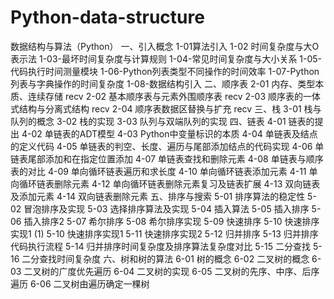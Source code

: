 # Python-data-structure

数据结构与算法（Python）
一、引入概念
1-01算法引入
1-02 时间复杂度与大O表示法
1-03-最坏时间复杂度与计算规则
1-04-常见时间复杂度与大小关系
1-05-代码执行时间测量模块
1-06-Python列表类型不同操作的时间效率
1-07-Python列表与字典操作的时间复杂度
1-08-数据结构引入
二、顺序表
2-01 内存、类型本质、连续存储 recv
2-02 基本顺序表与元素外围顺序表 recv
2-03 顺序表的一体式结构与分离式结构 recv
2-04 顺序表数据区替换与扩充 recv
三、栈
3-01 栈与队列的概念
3-02 栈的实现
3-03 队列与双端队列的实现
四、链表
4-01 链表的提出
4-02 单链表的ADT模型
4-03 Python中变量标识的本质
4-04 单链表及结点的定义代码
4-05 单链表的判空、长度、遍历与尾部添加结点的代码实现
4-06 单链表尾部添加和在指定位置添加
4-07 单链表查找和删除元素
4-08 单链表与顺序表的对比
4-09 单向循环链表遍历和求长度
4-10 单向循环链表添加元素
4-11 单向循环链表删除元素
4-12 单向循环链表删除元素复习及链表扩展
4-13 双向链表及添加元素
4-14 双向链表删除元素
五、排序与搜索
5-01 排序算法的稳定性
5-02 冒泡排序及实现
5-03 选择排序算法及实现
5-04 插入算法
5-05 插入排序
5-06 插入排序2
5-07 希尔排序
5-08 希尔排序实现
5-09 快速排序
5-10 快速排序实现1 (1)
5-10 快速排序实现1
5-11 快速排序实现2
5-12 归并排序
5-13 归并排序 代码执行流程
5-14 归并排序时间复杂度及排序算法复杂度对比
5-15 二分查找
5-16 二分查找时间复杂度
六、树和树的算法
6-01 树的概念
6-02 二叉树的概念
6-03 二叉树的广度优先遍历
6-04 二叉树的实现
6-05 二叉树的先序、中序、后序遍历
6-06 二叉树由遍历确定一棵树
